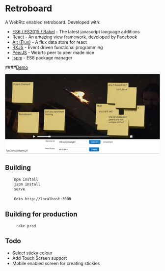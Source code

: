 # Retroboard

A WebRtc enabled retroboard.  Developed with:    

* [ES6 / ES2015 / Babel](https://babeljs.io/docs/learn-es2015) - The latest javascript language additions 
* [React](http://facebook.github.io/react) - An amazing view framework, developed by Facebook
* [Alt (Flux)](https://github.com/goatslacker/alt) - A flux data store for react
* [RXJS](https://github.com/Reactive-Extensions/RxJS) - Event driven functional programming
* [PeerJS](http://peerjs.com) - Webrtc peer to peer made nice
* [jspm](http://jspm.io) - ES6 package manager


####[Demo](http://coder36.github.io/retroboard/dist)


<a href="http://coder36.github.io/retroboard/build"><img src="https://raw.githubusercontent.com/coder36/retroboard/master/screenshot.png"/></a>


## Building

        npm install
        jspm install
        serve
        
        Goto http://localhost:3000
        
## Building for production
         
         rake prod
        
## Todo

* Select sticky colour
* Add Touch Screen support 
* Mobile enabled screen for creating stickies
